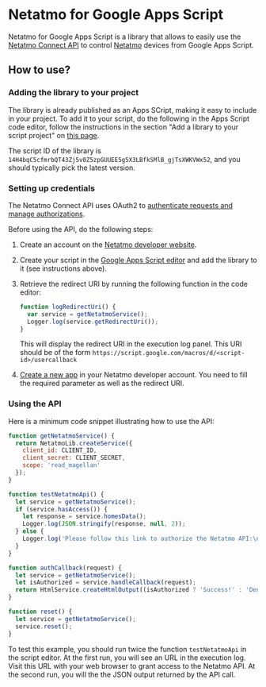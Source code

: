 # Netatmo for Google Apps Script

Netatmo for Google Apps Script is a library that allows to easily use the
[Netatmo Connect API](https://dev.netatmo.com/apidocumentation) to control
[Netatmo](https://www.netatmo.com/) devices from Google Apps Script.

## How to use?

### Adding the library to your project

The library is already published as an Apps SCript, making it easy to include
in your project. To add it to your script, do the following in the Apps Script
code editor, follow the instructions in the section "Add a library to your
script project" on [this page](https://developers.google.com/apps-script/guides/libraries).

The script ID of the library is `14H4bqC5cfmrbQT43Zj5v0Z5zpGUUEE5g5X3LBfkSMlB_gjTsXWKVWx52`, and you should
typically pick the latest version.

### Setting up credentials

The Netatmo Connect API uses OAuth2 to [authenticate requests and manage
authorizations](https://dev.netatmo.com/apidocumentation/oauth).

Before using the API, do the following steps:

1. Create an account on the [Netatmo developer
   website](https://dev.netatmo.com/).

2. Create your script in the [Google Apps Script
   editor](https://script.google.com/) and add the library to it (see
   instructions above).
   
3. Retrieve the redirect URI by running the following function in the code
   editor:
   
   ```js
   function logRedirectUri() {
     var service = getNetatmoService();
     Logger.log(service.getRedirectUri());
   }
   ```
   
   This will display the redirect URI in the execution log panel. This URI
   should be of the form
   `https://script.google.com/macros/d/<script-id>/usercallback`

4. [Create a new app](https://dev.netatmo.com/apps/) in your Netatmo
   developer account.  You need to fill the required parameter as well
   as the redirect URI.
   
### Using the API

Here is a minimum code snippet illustrating how to use the API:

```js
function getNetatmoService() {
  return NetatmoLib.createService({
    client_id: CLIENT_ID,
    client_secret: CLIENT_SECRET,
    scope: 'read_magellan'
  });
}

function testNetatmoApi() {
  let service = getNetatmoService();
  if (service.hasAccess()) {
    let response = service.homesData();
    Logger.log(JSON.stringify(response, null, 2));
  } else {
    Logger.log('Please follow this link to authorize the Netatmo API:\n' + service.getAuthorizationUrl());
  }
}

function authCallback(request) {
  let service = getNetatmoService();
  let isAuthorized = service.handleCallback(request);
  return HtmlService.createHtmlOutput((isAuthorized ? 'Success!' : 'Denied.') + ' You can close this tab.');
}

function reset() {
  let service = getNetatmoService();
  service.reset();
}
```

To test this example, you should run twice the function `testNetatmoApi`
in the script editor. At the first run, you will see an URL in the execution
log. Visit this URL with your web browser to grant access to the Netatmo
API. At the second run, you will the the JSON output returned by the API
call.



